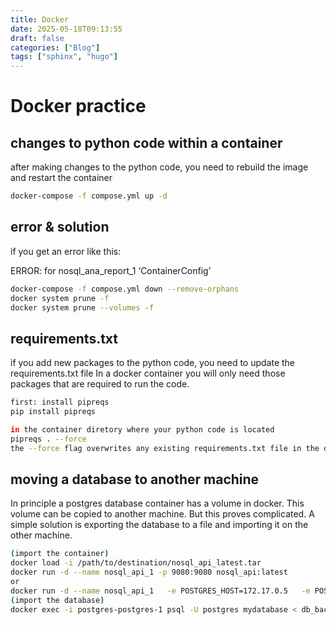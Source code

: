 ```yaml
---
title: Docker
date: 2025-05-18T09:13:55
draft: false
categories: ["Blog"]
tags: ["sphinx", "hugo"]
---
```

# Docker practice

## changes to python code within a container

after making changes to the python code, you need to rebuild the image and restart the container

```bash
docker-compose -f compose.yml up -d
```

## error & solution

if you get an error like this:

ERROR: for nosql_ana_report_1  ‘ContainerConfig’

```bash
docker-compose -f compose.yml down --remove-orphans
docker system prune -f
docker system prune --volumes -f
```

## requirements.txt

if you add new packages to the python code, you need to update the requirements.txt file
In a docker container you will only need those packages that are required to run the code.

```bash
first: install pipreqs
pip install pipreqs

in the container diretory where your python code is located
pipreqs . --force
the --force flag overwrites any existing requirements.txt file in the directory. Without this flag, pipreqs will not overwrite an existing file and will throw an error if one already exists.
```

## moving a database to another machine

In principle a postgres database container has a volume in docker. This volume can be copied to another machine. But this proves complicated.
A simple solution is exporting the database to a file and importing it on the other machine.

```bash
(import the container)
docker load -i /path/to/destination/nosql_api_latest.tar
docker run -d --name nosql_api_1 -p 9080:9080 nosql_api:latest
or
docker run -d --name nosql_api_1   -e POSTGRES_HOST=172.17.0.5   -e POSTGRES_USER=myuser   -e POSTGRES_PASSWORD=mypassword   -e POSTGRES_DB=mydatabase   -e POSTGRES_PORT=5432   nosql_api:latest
(import the database)
docker exec -i postgres-postgres-1 psql -U postgres mydatabase < db_backup.sql
```
